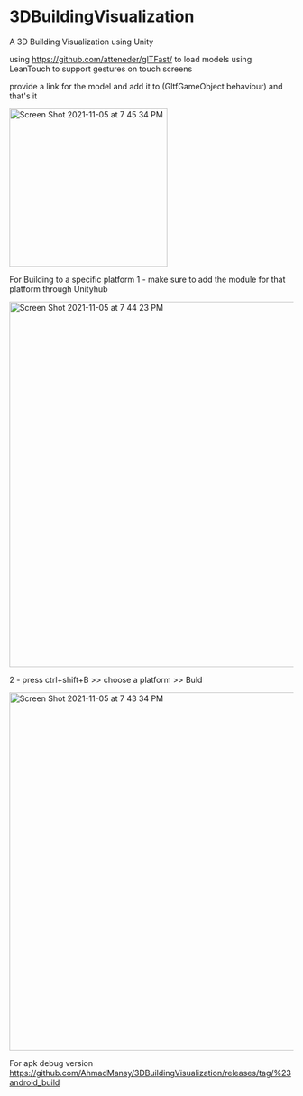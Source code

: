 # 3DBuildingVisualization
 A 3D Building Visualization using Unity

using https://github.com/atteneder/glTFast/ to load models
using LeanTouch to support gestures on touch screens

provide a link for the model and add it to (GltfGameObject behaviour) and that's it

<img width="280" alt="Screen Shot 2021-11-05 at 7 45 34 PM" src="https://user-images.githubusercontent.com/54113248/140556156-4344b656-bcbf-475f-8dc9-616567508d0d.png">


For Building to a specific platform
 1 - make sure to add the module for that platform through Unityhub
 
 <img width="647" alt="Screen Shot 2021-11-05 at 7 44 23 PM" src="https://user-images.githubusercontent.com/54113248/140556131-198a8718-7dcb-4988-bae3-da6e973b9af0.png">

 2 - press ctrl+shift+B >> choose a platform >> Buld
 
 <img width="634" alt="Screen Shot 2021-11-05 at 7 43 34 PM" src="https://user-images.githubusercontent.com/54113248/140556099-ac83cfa8-fb5e-4d57-ac1e-78ed3624f2cc.png">

For apk debug version https://github.com/AhmadMansy/3DBuildingVisualization/releases/tag/%23android_build
